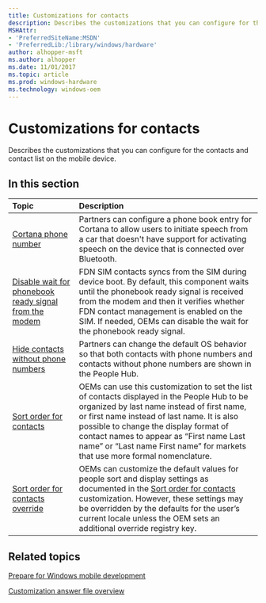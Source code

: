 ```yaml
---
title: Customizations for contacts
description: Describes the customizations that you can configure for the contacts and contact list on the mobile device.
MSHAttr:
- 'PreferredSiteName:MSDN'
- 'PreferredLib:/library/windows/hardware'
author: alhopper-msft
ms.author: alhopper
ms.date: 11/01/2017
ms.topic: article
ms.prod: windows-hardware
ms.technology: windows-oem
---
```

# Customizations for contacts

Describes the customizations that you can configure for the contacts and contact list on the mobile device.

## In this section

| Topic                                 | Description                                                                                   |
|:--------------------------------------|:----------------------------------------------------------------------------------------------|
| [Cortana phone number](cortana-phone-number.md)   | Partners can configure a phone book entry for Cortana to allow users to initiate speech from a car that doesn't have support for activating speech on the device that is connected over Bluetooth.    |
| [Disable wait for phonebook ready signal from the modem](disable-wait-for-phonebook-ready-signal-from-the-modem.md) | FDN SIM contacts syncs from the SIM during device boot. By default, this component waits until the phonebook ready signal is received from the modem and then it verifies whether FDN contact management is enabled on the SIM. If needed, OEMs can disable the wait for the phonebook ready signal.    |
| [Hide contacts without phone numbers](hide-contacts-without-phone-numbers.md)     | Partners can change the default OS behavior so that both contacts with phone numbers and contacts without phone numbers are shown in the People Hub.  |
| [Sort order for contacts](sort-order-for-contacts.md)                 | OEMs can use this customization to set the list of contacts displayed in the People Hub to be organized by last name instead of first name, or first name instead of last name. It is also possible to change the display format of contact names to appear as “First name Last name” or “Last name First name” for markets that use more formal nomenclature.    |
| [Sort order for contacts override](sort-order-for-contacts-override.md)           | OEMs can customize the default values for people sort and display settings as documented in the [Sort order for contacts](sort-order-for-contacts-override.md) customization. However, these settings may be overridden by the defaults for the user’s current locale unless the OEM sets an additional override registry key.        |

## Related topics

[Prepare for Windows mobile development](https://docs.microsoft.com/en-us/windows-hardware/manufacture/mobile/preparing-for-windows-mobile-development)

[Customization answer file overview](https://docs.microsoft.com/en-us/windows-hardware/customize/mobile/mcsf/customization-answer-file)
